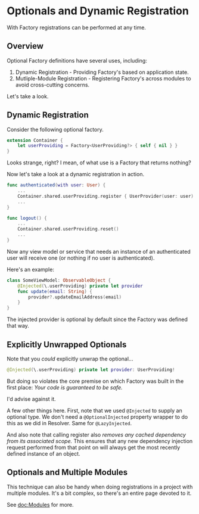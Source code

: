 # Optionals and Dynamic Registration

With Factory registrations can be performed at any time. 

## Overview

Optional Factory definitions have several uses, including:

1.  Dynamic Registration - Providing Factory's based on application state.
2.  Mutliple-Module Registration - Registering Factory's across modules to avoid cross-cutting concerns. 

Let's take a look.

## Dynamic Registration

Consider the following optional factory.

```swift
extension Container {
    let userProviding = Factory<UserProviding?> { self { nil } }
}
```
Looks strange, right? I mean, of what use is a Factory that returns nothing? 

Now let's take a look at a dynamic registration in action.
```swift
func authenticated(with user: User) {
    ...
    Container.shared.userProviding.register { UserProvider(user: user) }
    ...
}

func logout() {
    ...
    Container.shared.userProviding.reset()
    ...
}
```
Now any view model or service that needs an instance of an authenticated user will receive one (or nothing if no user is authenticated). 

Here's an example:
```swift
class SomeViewModel: ObservableObject {
    @Injected(\.userProviding) private let provider
    func update(email: String) {
        provider?.updateEmailAddress(email)
    }
}
```
The injected provider is optional by default since the Factory was defined that way. 


## Explicitly Unwrapped Optionals

Note that you *could* explicitly unwrap the optional...
```swift
@Injected(\.userProviding) private let provider: UserProviding!
```

But doing so violates the core premise on which Factory was built in the first place: *Your code is guaranteed to be safe.* 

I'd advise against it.

A few other things here. First, note that we used `@Injected` to supply an optional type. We don't need a `@OptionalInjected` property wrapper to do this as we did in Resolver. Same for `@LazyInjected`.

And also note that calling register also *removes any cached dependency from its associated scope.* This ensures that any new dependency injection request performed from that point on will always get the most recently defined instance of an object.

## Optionals and Multiple Modules

This technique can also be handy when doing registrations in a project with multiple modules. It's a bit complex, so there's an entire page devoted to it.

See <doc:Modules> for more.

